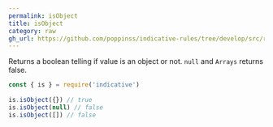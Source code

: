 ```yaml
---
permalink: isObject
title: isObject
category: raw
gh_url: https://github.com/poppinss/indicative-rules/tree/develop/src/raw/isObject.ts
---
```


Returns a boolean telling if value is an object or not. `null` and `Arrays`
returns false.
 
```js
const { is } = require('indicative')
 
is.isObject({}) // true
is.isObject(null) // false
is.isObject([]) // false
```